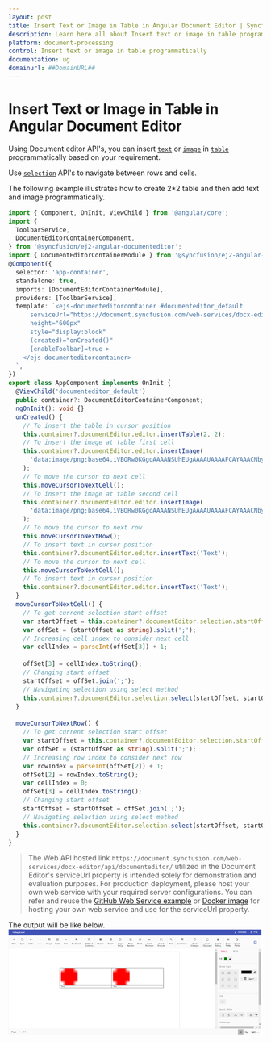 ```yaml
---
layout: post
title: Insert Text or Image in Table in Angular Document Editor | Syncfusion
description: Learn here all about Insert text or image in table programmatically in Syncfusion Angular Document editor component of Syncfusion Essential JS 2 and more.
platform: document-processing
control: Insert text or image in table programmatically 
documentation: ug
domainurl: ##DomainURL##
---
```


# Insert Text or Image in Table in Angular Document Editor

Using Document editor API's, you can insert [`text`](../how-to/insert-text-in-current-position#insert-text-in-current-cursor-position) or [`image`](../image#images) in [`table`](../table#create-a-table) programmatically based on your requirement.

Use [`selection`](../how-to/move-selection-to-specific-position#selects-content-based-on-start-and-end-hierarchical-index) API's to navigate between rows and cells.

The following example illustrates how to create 2*2 table and then add text and image programmatically.

```typescript
import { Component, OnInit, ViewChild } from '@angular/core';
import {
  ToolbarService,
  DocumentEditorContainerComponent,
} from '@syncfusion/ej2-angular-documenteditor';
import { DocumentEditorContainerModule } from '@syncfusion/ej2-angular-documenteditor';
@Component({
  selector: 'app-container',
  standalone: true,
  imports: [DocumentEditorContainerModule],
  providers: [ToolbarService],
  template: `<ejs-documenteditorcontainer #documenteditor_default 
      serviceUrl="https://document.syncfusion.com/web-services/docx-editor/api/documenteditor/" 
      height="600px" 
      style="display:block" 
      (created)="onCreated()"
      [enableToolbar]=true >
    </ejs-documenteditorcontainer>
  `,
})
export class AppComponent implements OnInit {
  @ViewChild('documenteditor_default')
  public container?: DocumentEditorContainerComponent;
  ngOnInit(): void {}
  onCreated() {
    // To insert the table in cursor position
    this.container?.documentEditor.editor.insertTable(2, 2);
    // To insert the image at table first cell
    this.container?.documentEditor.editor.insertImage(
      'data:image/png;base64,iVBORw0KGgoAAAANSUhEUgAAAAUAAAAFCAYAAACNbyblAAAAHElEQVQI12P4    //8/w38GIAXDIBKE0DHxgljNBAAO9TXL0Y4OHwAAAABJRU5ErkJggg=='
    );
    // To move the cursor to next cell
    this.moveCursorToNextCell();
    // To insert the image at table second cell
    this.container?.documentEditor.editor.insertImage(
      'data:image/png;base64,iVBORw0KGgoAAAANSUhEUgAAAAUAAAAFCAYAAACNbyblAAAAHElEQVQI12P4    //8/w38GIAXDIBKE0DHxgljNBAAO9TXL0Y4OHwAAAABJRU5ErkJggg=='
    );
    // To move the cursor to next row
    this.moveCursorToNextRow();
    // To insert text in cursor position
    this.container?.documentEditor.editor.insertText('Text');
    // To move the cursor to next cell
    this.moveCursorToNextCell();
    // To insert text in cursor position
    this.container?.documentEditor.editor.insertText('Text');
  }
  moveCursorToNextCell() {
    // To get current selection start offset
    var startOffset = this.container?.documentEditor.selection.startOffset;
    var offSet = (startOffset as string).split(';');
    // Increasing cell index to consider next cell
    var cellIndex = parseInt(offSet[3]) + 1;

    offSet[3] = cellIndex.toString();
    // Changing start offset
    startOffset = offSet.join(';');
    // Navigating selection using select method
    this.container?.documentEditor.selection.select(startOffset, startOffset);
  }

  moveCursorToNextRow() {
    // To get current selection start offset
    var startOffset = this.container?.documentEditor.selection.startOffset;
    var offSet = (startOffset as string).split(';');
    // Increasing row index to consider next row
    var rowIndex = parseInt(offSet[2]) + 1;
    offSet[2] = rowIndex.toString();
    var cellIndex = 0;
    offSet[3] = cellIndex.toString();
    // Changing start offset
    startOffset = startOffset = offSet.join(';');
    // Navigating selection using select method
    this.container?.documentEditor.selection.select(startOffset, startOffset);
  }
}
```

> The Web API hosted link `https://document.syncfusion.com/web-services/docx-editor/api/documenteditor/` utilized in the Document Editor's serviceUrl property is intended solely for demonstration and evaluation purposes. For production deployment, please host your own web service with your required server configurations. You can refer and reuse the [GitHub Web Service example](https://github.com/SyncfusionExamples/EJ2-DocumentEditor-WebServices) or [Docker image](https://hub.docker.com/r/syncfusion/word-processor-server) for hosting your own web service and use for the serviceUrl property.

The output will be like below.
![Insert text or image in table programmatically](../images/table-image.png)
